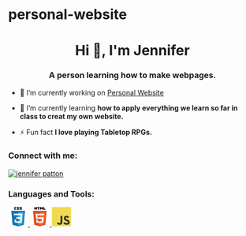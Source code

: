 # personal-website
<h1 align="center">Hi 👋, I'm Jennifer</h1>
<h3 align="center">A person learning how to make webpages.</h3>

- 🔭 I’m currently working on [Personal Website](https://github.com/Jennifer-Patton-Personal-Website/personal-website.git)

- 🌱 I’m currently learning **how to apply everything we learn so far in class to creat my own website.**

- ⚡ Fun fact **I love playing Tabletop RPGs.**

<h3 align="left">Connect with me:</h3>
<p align="left">
<a href="https://linkedin.com/in/jennifer patton" target="blank"><img align="center" src="https://raw.githubusercontent.com/rahuldkjain/github-profile-readme-generator/master/src/images/icons/Social/linked-in-alt.svg" alt="jennifer patton" height="30" width="40" /></a>
</p>

<h3 align="left">Languages and Tools:</h3>
<p align="left"> <a href="https://www.w3schools.com/css/" target="_blank" rel="noreferrer"> <img src="https://raw.githubusercontent.com/devicons/devicon/master/icons/css3/css3-original-wordmark.svg" alt="css3" width="40" height="40"/> </a> <a href="https://www.w3.org/html/" target="_blank" rel="noreferrer"> <img src="https://raw.githubusercontent.com/devicons/devicon/master/icons/html5/html5-original-wordmark.svg" alt="html5" width="40" height="40"/> </a> <a href="https://developer.mozilla.org/en-US/docs/Web/JavaScript" target="_blank" rel="noreferrer"> <img src="https://raw.githubusercontent.com/devicons/devicon/master/icons/javascript/javascript-original.svg" alt="javascript" width="40" height="40"/> </a> </p>
